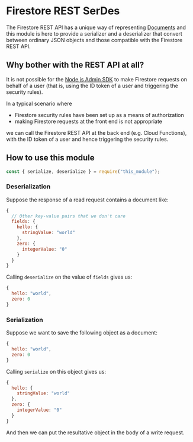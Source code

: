 # Firestore REST SerDes

The Firestore REST API has a unique way of representing [Documents](https://firebase.google.com/docs/firestore/reference/rest/v1/projects.databases.documents#Document) and this module is here to provide a serializer and a deserializer that convert between ordinary JSON objects and those compatible with the Firestore REST API.

## Why bother with the REST API at all?

It is not possible for the [Node.js Admin SDK](https://firebase.google.com/docs/reference/admin/node) to make Firestore requests on behalf of a user (that is, using the ID token of a user and triggering the security rules).

In a typical scenario where

- Firestore security rules have been set up as a means of authorization
- making Firestore requests at the front end is not appropriate

we can call the Firestore REST API at the back end (e.g. Cloud Functions), with the ID token of a user and hence triggering the security rules.

## How to use this module

```js
const { serialize, deserialize } = require("this_module");
```

### Deserialization

Suppose the response of a read request contains a document like:

```js
{
  // Other key-value pairs that we don't care
  fields: {
    hello: {
      stringValue: "world"
    },
    zero: {
      integerValue: "0"
    }
  }
}
```

Calling `deserialize` on the value of `fields` gives us:

```js
{
  hello: "world",
  zero: 0
}
```

### Serialization

Suppose we want to save the following object as a document:

```js
{
  hello: "world",
  zero: 0
}
```

Calling `serialize` on this object gives us:

```js
{
  hello: {
    stringValue: "world"
  },
  zero: {
    integerValue: "0"
  }
}
```

And then we can put the resultative object in the body of a write request.
